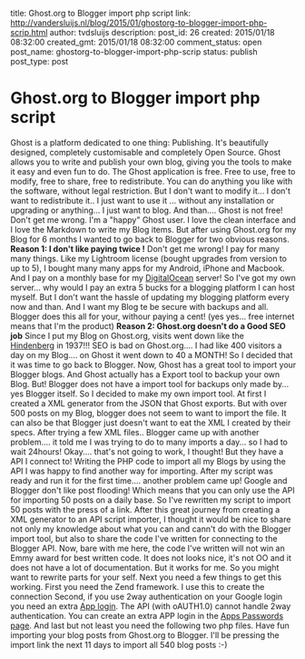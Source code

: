 title: Ghost.org to Blogger import php script
link: http://vandersluijs.nl/blog/2015/01/ghostorg-to-blogger-import-php-scrip.html
author: tvdsluijs
description: 
post_id: 26
created: 2015/01/18 08:32:00
created_gmt: 2015/01/18 08:32:00
comment_status: open
post_name: ghostorg-to-blogger-import-php-scrip
status: publish
post_type: post

# Ghost.org to Blogger import php script

Ghost is a platform dedicated to one thing: Publishing. It's beautifully designed, completely customisable and completely Open Source. Ghost allows you to write and publish your own blog, giving you the tools to make it easy and even fun to do. The Ghost application is free. Free to use, free to modify, free to share, free to redistribute. You can do anything you like with the software, without legal restriction. But I don't want to modify it... I don't want to redistribute it.. I just want to use it ... without any installation or upgrading or anything... I just want to blog. And than.... Ghost is not free!  Don't get me wrong. I'm a "happy" Ghost user. I love the clean interface and I love the Markdown to write my Blog items. But after using Ghost.org for my Blog for 6 months I wanted to go back to Blogger for two obvious reasons. **Reason 1: I don't like paying twice !** Don't get me wrong! I pay for many many things. Like my Lightroom license (bought upgrades from version to up to 5), I bought many many apps for my Android, iPhone and Macbook. And I pay on a monthly base for my [DigitalOcean](https://www.digitalocean.com/?refcode=38909179d2dc) server! So I've got my own server... why would I pay an extra 5 bucks for a blogging platform I can host myself. But I don't want the hassle of updating my blogging platform every now and than. And I want my Blog te be secure with backups and all. Blogger does this all for your, withour paying a cent! (yes yes... free internet means that I'm the product) **Reason 2: Ghost.org doesn't do a Good SEO job** Since I put my Blog on Ghost.org, visits went down like the [Hindenberg](http://en.wikipedia.org/wiki/Hindenburg_disaster#Landing_timeline) in 1937!!! SEO is bad on Ghost.org.... I had like 400 visitors a day on my Blog.... on Ghost it went down to 40 a MONTH! So I decided that it was time to go back to Blogger. Now, Ghost has a great tool to import your Blogger blogs. And Ghost actually has a Export tool to backup your own Blog. But! Blogger does not have a import tool for backups only made by... yes Blogger itself. So I decided to make my own import tool. At first I created a XML generator from the JSON that Ghost exports. But with over 500 posts on my Blog, blogger does not seem to want to import the file. It can also be that Blogger just doesn't want to eat the XML I created by their specs. After trying a few XML files.. Blogger came up with another problem.... it told me I was trying to do to many imports a day... so I had to wait 24hours! Okay.... that's not going to work, I thought! But they have a API I connect to! Writing the PHP code to import all my Blogs by using the API I was happy to find another way for importing. After my script was ready and run it for the first time.... another problem came up! Google and Blogger don't like post flooding! Which means that you can only use the API for importing 50 posts on a daily base. So I've rewritten my script to import 50 posts with the press of a link. After this great journey from creating a XML generator to an API script importer, I thought it would be nice to share not only my knowledge about what you can and cann't do with the Blogger import tool, but also to share the code I've written for connecting to the Blogger API. Now, bare with me here, the code I've written will not win an Emmy award for best written code. It does not looks nice, it's not OO and it does not have a lot of documentation. But it works for me. So you might want to rewrite parts for your self. Next you need a few things to get this working. First you need the Zend framework. I use this to create the connection Second, if you use 2way authentication on your Google login you need an extra [App login](https://support.google.com/accounts/answer/185833?hl=nl&ctx=ch_DisplayUnlockCaptcha). The API (with oAUTH1.0) cannot handle 2way authentication. You can create an extra APP login in the [Apps Passwords page](https://security.google.com/settings/security/apppasswords). And last but not least you need the following two php files. Have fun importing your blog posts from Ghost.org to Blogger. I'll be pressing the import link the next 11 days to import all 540 blog posts :-)